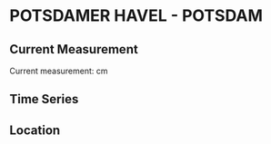 # POTSDAMER HAVEL - POTSDAM

## Current Measurement

Current measurement: <Value topic="rivers/pegel-online/PHv/POTSDAM/measurementValue"/> cm

## Time Series

<TimeSeries topic="rivers/pegel-online/PHv/POTSDAM/measurementValue" period="week" />

## Location

<WorldMap>
  <Marker lat="52.3998866995299" lon="13.072071020001967" labelTopic="rivers/pegel-online/PHv/POTSDAM/measurementValue" />
</WorldMap>
